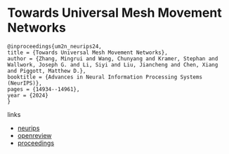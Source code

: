 # Towards Universal Mesh Movement Networks

```
@inproceedings{um2n_neurips24,
title = {Towards Universal Mesh Movement Networks},
author = {Zhang, Mingrui and Wang, Chunyang and Kramer, Stephan and Wallwork, Joseph G. and Li, Siyi and Liu, Jiancheng and Chen, Xiang and Piggott, Matthew D.},
booktitle = {Advances in Neural Information Processing Systems (NeurIPS)},
pages = {14934--14961},
year = {2024}
}
```

links
- [neurips](https://nips.cc/Conferences/2024/Schedule?showEvent=93817)
- [openreview](https://openreview.net/forum?id=lcALCNF2qe)
- [proceedings](https://papers.nips.cc//paper_files/paper/2024/hash/1b0da24d136f46bfaee78e8da907127e-Abstract-Conference.html)
